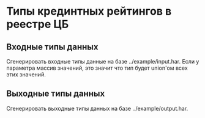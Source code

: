 # Типы крединтных рейтингов в реестре ЦБ

## Входные типы данных

Сгенерировать входные типы данные на базе ../example/input.har. Если у параметра массив значений, это значит что тип будет union'ом всех этих значений.

## Выходные типы данных

Сгенерировать выходные типы данных на базе ../example/output.har.
